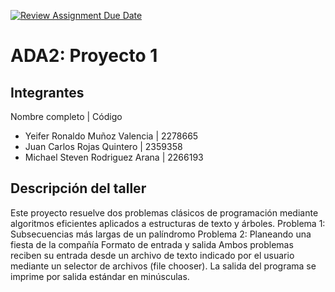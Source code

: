 [![Review Assignment Due Date](https://classroom.github.com/assets/deadline-readme-button-22041afd0340ce965d47ae6ef1cefeee28c7c493a6346c4f15d667ab976d596c.svg)](https://classroom.github.com/a/kKWtV-CB)
# ADA2: Proyecto 1

## Integrantes

Nombre completo | Código
- Yeifer Ronaldo Muñoz Valencia | 2278665
- Juan Carlos Rojas Quintero | 2359358
- Michael Steven Rodriguez Arana | 2266193

## Descripción del taller

Este proyecto resuelve dos problemas clásicos de programación mediante algoritmos eficientes aplicados a estructuras de texto y árboles. Problema 1: Subsecuencias más largas de un palíndromo Problema 2: Planeando una fiesta de la compañía Formato de entrada y salida Ambos problemas reciben su entrada desde un archivo de texto indicado por el usuario mediante un selector de archivos (file chooser). La salida del programa se imprime por salida estándar en minúsculas.
